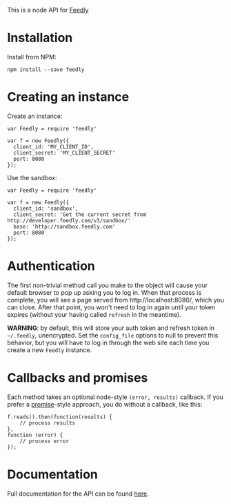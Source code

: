 This is a node API for [Feedly](http://developer.feedly.com)

Installation
============

Install from NPM:

    npm install --save feedly

Creating an instance
====================

Create an instance:

    var Feedly = require 'feedly'

    var f = new Feedly({
      client_id: 'MY_CLIENT_ID',
      client_secret: 'MY_CLIENT_SECRET'
      port: 8080
    });

Use the sandbox:

    var Feedly = require 'feedly'

    var f = new Feedly({
      client_id: 'sandbox',
      client_secret: 'Get the current secret from http://developer.feedly.com/v3/sandbox/'
      base: 'http://sandbox.feedly.com'
      port: 8080
    });

Authentication
==============

The first non-trivial method call you make to the object will cause your
default browser to pop up asking you to log in.  When that process is complete,
you will see a page served from http://localhost:8080/, which you can close.
After that point, you won't need to log in again until your token expires
(without your having called `refresh` in the meantime).

**WARNING**: by default, this will store your auth token and refresh token in  
`~/.feedly`, unencrypted.  Set the `config_file` options to null to prevent this
behavior, but you will have to log in through the web site each time you create
a new `Feedly` instance.

Callbacks and promises
======================

Each method takes an optional node-style `(error, results)` callback.  If you
prefer a [promise](https://github.com/kriskowal/q)-style
approach, you do without a callback, like this:

    f.reads().then(function(results) {
        // process results
    },
    function (error) {
        // process error
    });


Documentation
=============

Full documentation for the API can be found
[here](http://hildjj.github.io/node-feedly/doc/).

